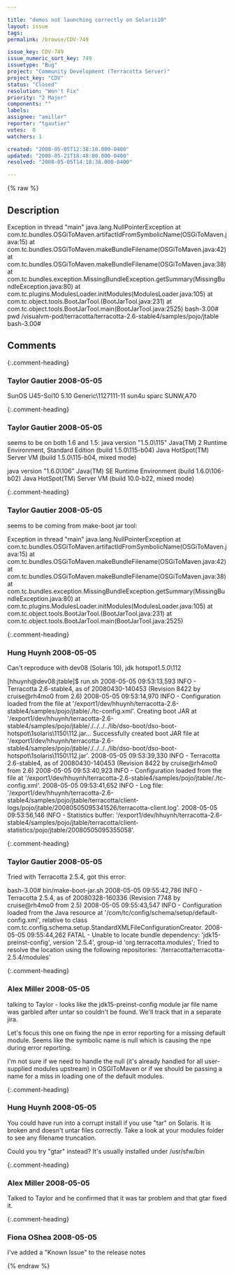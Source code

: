 ```yaml
---

title: "demos not launching correctly on Solaris10"
layout: issue
tags: 
permalink: /browse/CDV-749

issue_key: CDV-749
issue_numeric_sort_key: 749
issuetype: "Bug"
project: "Community Development (Terracotta Server)"
project_key: "CDV"
status: "Closed"
resolution: "Won't Fix"
priority: "2 Major"
components: ""
labels: 
assignee: "amiller"
reporter: "tgautier"
votes:  0
watchers: 1

created: "2008-05-05T12:38:10.000-0400"
updated: "2008-05-21T18:48:00.000-0400"
resolved: "2008-05-05T14:18:38.000-0400"

---
```




{% raw %}



## Description

<div markdown="1" class="description">

Exception in thread "main" java.lang.NullPointerException
        at com.tc.bundles.OSGiToMaven.artifactIdFromSymbolicName(OSGiToMaven.java:15)
        at com.tc.bundles.OSGiToMaven.makeBundleFilename(OSGiToMaven.java:42)
        at com.tc.bundles.OSGiToMaven.makeBundleFilename(OSGiToMaven.java:38)
        at com.tc.bundles.exception.MissingBundleException.getSummary(MissingBundleException.java:80)
        at com.tc.plugins.ModulesLoader.initModules(ModulesLoader.java:105)
        at com.tc.object.tools.BootJarTool.<init>(BootJarTool.java:231)
        at com.tc.object.tools.BootJarTool.main(BootJarTool.java:2525)
bash-3.00# pwd
/visualvm-pod/terracotta/terracotta-2.6-stable4/samples/pojo/jtable
bash-3.00#


</div>

## Comments


{:.comment-heading}
### **Taylor Gautier** <span class="date">2008-05-05</span>

<div markdown="1" class="comment">

SunOS U45-Sol10 5.10 Generic\1127111-11 sun4u sparc SUNW,A70


</div>


{:.comment-heading}
### **Taylor Gautier** <span class="date">2008-05-05</span>

<div markdown="1" class="comment">

seems to be on both 1.6 and 1.5:
java version "1.5.0\115"
Java(TM) 2 Runtime Environment, Standard Edition (build 1.5.0\115-b04)
Java HotSpot(TM) Server VM (build 1.5.0\115-b04, mixed mode)

java version "1.6.0\106"
Java(TM) SE Runtime Environment (build 1.6.0\106-b02)
Java HotSpot(TM) Server VM (build 10.0-b22, mixed mode)


</div>


{:.comment-heading}
### **Taylor Gautier** <span class="date">2008-05-05</span>

<div markdown="1" class="comment">

seems to be coming from make-boot jar tool:


Exception in thread "main" java.lang.NullPointerException
        at com.tc.bundles.OSGiToMaven.artifactIdFromSymbolicName(OSGiToMaven.java:15)
        at com.tc.bundles.OSGiToMaven.makeBundleFilename(OSGiToMaven.java:42)
        at com.tc.bundles.OSGiToMaven.makeBundleFilename(OSGiToMaven.java:38)
        at com.tc.bundles.exception.MissingBundleException.getSummary(MissingBundleException.java:80)
        at com.tc.plugins.ModulesLoader.initModules(ModulesLoader.java:105)
        at com.tc.object.tools.BootJarTool.<init>(BootJarTool.java:231)
        at com.tc.object.tools.BootJarTool.main(BootJarTool.java:2525)


</div>


{:.comment-heading}
### **Hung Huynh** <span class="date">2008-05-05</span>

<div markdown="1" class="comment">

Can't reproduce with dev08 (Solaris 10), jdk hotspot1.5.0\112

[hhuynh@dev08:jtable]$ run.sh
2008-05-05 09:53:13,593 INFO - Terracotta 2.6-stable4, as of 20080430-140453 (Revision 8422 by cruise@rh4mo0 from 2.6)
2008-05-05 09:53:14,970 INFO - Configuration loaded from the file at '/export1/dev/hhuynh/terracotta-2.6-stable4/samples/pojo/jtable/./tc-config.xml'.
Creating boot JAR at '/export1/dev/hhuynh/terracotta-2.6-stable4/samples/pojo/jtable/./../../../lib/dso-boot/dso-boot-hotspot\1solaris\1150\112.jar...
Successfully created boot JAR file at '/export1/dev/hhuynh/terracotta-2.6-stable4/samples/pojo/jtable/./../../../lib/dso-boot/dso-boot-hotspot\1solaris\1150\112.jar'.
2008-05-05 09:53:39,330 INFO - Terracotta 2.6-stable4, as of 20080430-140453 (Revision 8422 by cruise@rh4mo0 from 2.6)
2008-05-05 09:53:40,923 INFO - Configuration loaded from the file at '/export1/dev/hhuynh/terracotta-2.6-stable4/samples/pojo/jtable/./tc-config.xml'.
2008-05-05 09:53:41,652 INFO - Log file: '/export1/dev/hhuynh/terracotta-2.6-stable4/samples/pojo/jtable/terracotta/client-logs/pojo/jtable/20080505095341526/terracotta-client.log'.
2008-05-05 09:53:56,146 INFO - Statistics buffer: '/export1/dev/hhuynh/terracotta-2.6-stable4/samples/pojo/jtable/terracotta/client-statistics/pojo/jtable/20080505095355058'.



</div>


{:.comment-heading}
### **Taylor Gautier** <span class="date">2008-05-05</span>

<div markdown="1" class="comment">

Tried with Terracotta 2.5.4, got this error:

bash-3.00# bin/make-boot-jar.sh
2008-05-05 09:55:42,786 INFO - Terracotta 2.5.4, as of 20080328-160336 (Revision 7748 by cruise@rh4mo0 from 2.5)
2008-05-05 09:55:43,547 INFO - Configuration loaded from the Java resource at '/com/tc/config/schema/setup/default-config.xml', relative to class com.tc.config.schema.setup.StandardXMLFileConfigurationCreator.
2008-05-05 09:55:44,262 FATAL - Unable to locate bundle dependency: 'jdk15-preinst-config', version '2.5.4', group-id 'org.terracotta.modules'; Tried to resolve the location using the following repositories: '/terracotta/terracotta-2.5.4/modules'


</div>


{:.comment-heading}
### **Alex Miller** <span class="date">2008-05-05</span>

<div markdown="1" class="comment">

talking to Taylor - looks like the jdk15-preinst-config module jar file name was garbled after untar so couldn't be found.  We'll track that in a separate jira.

Let's focus this one on fixing the npe in error reporting for a missing default module.  Seems like the symbolic name is null which is causing the npe during error reporting.  

I'm not sure if we need to handle the null (it's already handled for all user-supplied modules upstream) in OSGIToMaven or if we should be passing a name for a miss in loading one of the default modules.  


</div>


{:.comment-heading}
### **Hung Huynh** <span class="date">2008-05-05</span>

<div markdown="1" class="comment">

You could have run into a corrupt install if you use "tar" on Solaris. It is broken and doesn't untar files correctly. Take a look at your modules folder to see any filename truncation. 

Could you try "gtar" instead? It's usually installed under /usr/sfw/bin


</div>


{:.comment-heading}
### **Alex Miller** <span class="date">2008-05-05</span>

<div markdown="1" class="comment">

Talked to Taylor and he confirmed that it was tar problem and that gtar fixed it.

</div>


{:.comment-heading}
### **Fiona OShea** <span class="date">2008-05-05</span>

<div markdown="1" class="comment">

I've added a "Known Issue" to the release notes

</div>



{% endraw %}
